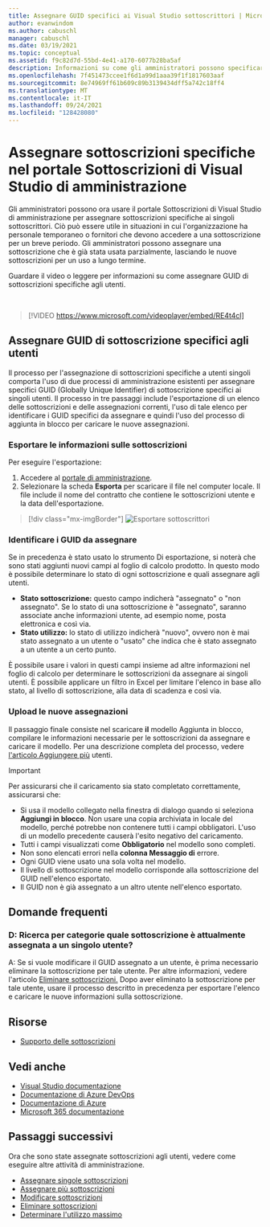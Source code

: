 ```yaml
---
title: Assegnare GUID specifici ai Visual Studio sottoscrittori | Microsoft Docs
author: evanwindom
ms.author: cabuschl
manager: cabuschl
ms.date: 03/19/2021
ms.topic: conceptual
ms.assetid: f9c82d7d-55bd-4e41-a170-6077b28ba5af
description: Informazioni su come gli amministratori possono specificare il GUID della sottoscrizione per i sottoscrittori
ms.openlocfilehash: 7f451473ccee1f6d1a99d1aaa39f1f1817603aaf
ms.sourcegitcommit: 8e74969ff61b609c89b3139434dff5a742c18ff4
ms.translationtype: MT
ms.contentlocale: it-IT
ms.lasthandoff: 09/24/2021
ms.locfileid: "128428080"
---
```

# <a name="assign-specific-subscriptions-in-the-visual-studio-subscriptions-administration-portal"></a>Assegnare sottoscrizioni specifiche nel portale Sottoscrizioni di Visual Studio di amministrazione

Gli amministratori possono ora usare il portale Sottoscrizioni di Visual Studio di amministrazione per assegnare sottoscrizioni specifiche ai singoli sottoscrittori.  Ciò può essere utile in situazioni in cui l'organizzazione ha personale temporaneo o fornitori che devono accedere a una sottoscrizione per un breve periodo.  Gli amministratori possono assegnare una sottoscrizione che è già stata usata parzialmente, lasciando le nuove sottoscrizioni per un uso a lungo termine.  

Guardare il video o leggere per informazioni su come assegnare GUID di sottoscrizioni specifiche agli utenti. 

<br>

> [!VIDEO https://www.microsoft.com/videoplayer/embed/RE4t4cl]


## <a name="assign-specific-subscription-guids-to-users"></a>Assegnare GUID di sottoscrizione specifici agli utenti

Il processo per l'assegnazione di sottoscrizioni specifiche a utenti singoli comporta l'uso di due processi di amministrazione esistenti per assegnare specifici GUID (Globally Unique Identifier) di sottoscrizione specifici ai singoli utenti.  Il processo in tre passaggi include l'esportazione di un elenco delle sottoscrizioni e delle assegnazioni correnti, l'uso di tale elenco per identificare i GUID specifici da assegnare e quindi l'uso del processo di aggiunta in blocco per caricare le nuove assegnazioni.

### <a name="export-your-subscriptions-information"></a>Esportare le informazioni sulle sottoscrizioni

Per eseguire l'esportazione:
1. Accedere al [portale di amministrazione](https://manage.visualstudio.com).
2. Selezionare la scheda **Esporta** per scaricare il file nel computer locale. Il file include il nome del contratto che contiene le sottoscrizioni utente e la data dell'esportazione.
> [!div class="mx-imgBorder"]
> ![Esportare sottoscrittori](_img/exporting-subscriptions/exporting-subscriptions.png "Fare clic su Esporta per salvare l'elenco delle sottoscrizioni assegnate con le informazioni del sottoscrittore.")

### <a name="identify-the-guids-you-want-to-assign"></a>Identificare i GUID da assegnare

Se in precedenza è stato usato lo strumento Di esportazione, si noterà che sono stati aggiunti nuovi campi al foglio di calcolo prodotto.  In questo modo è possibile determinare lo stato di ogni sottoscrizione e quali assegnare agli utenti.  

- **Stato sottoscrizione:** questo campo indicherà "assegnato" o "non assegnato".  Se lo stato di una sottoscrizione è "assegnato", saranno associate anche informazioni utente, ad esempio nome, posta elettronica e così via. 
- **Stato utilizzo:** lo stato di utilizzo indicherà "nuovo", ovvero non è mai stato assegnato a un utente o "usato" che indica che è stato assegnato a un utente a un certo punto.  

È possibile usare i valori in questi campi insieme ad altre informazioni nel foglio di calcolo per determinare le sottoscrizioni da assegnare ai singoli utenti. È possibile applicare un filtro in Excel per limitare l'elenco in base allo stato, al livello di sottoscrizione, alla data di scadenza e così via. 

### <a name="upload-your-new-assignments"></a>Upload le nuove assegnazioni

Il passaggio finale consiste nel scaricare **il** modello Aggiunta in blocco, compilare le informazioni necessarie per le sottoscrizioni da assegnare e caricare il modello.  Per una descrizione completa del processo, vedere [l'articolo Aggiungere più](assign-license-bulk.md) utenti.  

> [!IMPORTANT]
> Per assicurarsi che il caricamento sia stato completato correttamente, assicurarsi che:
> - Si usa il modello collegato nella finestra di dialogo quando si seleziona **Aggiungi in blocco**.  Non usare una copia archiviata in locale del modello, perché potrebbe non contenere tutti i campi obbligatori.  L'uso di un modello precedente causerà l'esito negativo del caricamento. 
> - Tutti i campi visualizzati come **Obbligatorio** nel modello sono completi.
> - Non sono elencati errori nella **colonna Messaggio di** errore.
> - Ogni GUID viene usato una sola volta nel modello. 
> - Il livello di sottoscrizione nel modello corrisponde alla sottoscrizione del GUID nell'elenco esportato. 
> - Il GUID non è già assegnato a un altro utente nell'elenco esportato. 

## <a name="frequently-asked-questions"></a>Domande frequenti
### <a name="q-how-do-i-change-which-subscription-is-currently-assigned-to-an-individual-user"></a>D: Ricerca per categorie quale sottoscrizione è attualmente assegnata a un singolo utente?
A: Se si vuole modificare il GUID assegnato a un utente, è prima necessario eliminare la sottoscrizione per tale utente.  Per altre informazioni, vedere l'articolo [Eliminare sottoscrizioni.](delete-license.md)  Dopo aver eliminato la sottoscrizione per tale utente, usare il processo descritto in precedenza per esportare l'elenco e caricare le nuove informazioni sulla sottoscrizione.  

## <a name="resources"></a>Risorse
- [Supporto delle sottoscrizioni](https://aka.ms/vsadminhelp)

## <a name="see-also"></a>Vedi anche
- [Visual Studio documentazione](/visualstudio/)
- [Documentazione di Azure DevOps](/azure/devops/)
- [Documentazione di Azure](/azure/)
- [Microsoft 365 documentazione](/microsoft-365/)

## <a name="next-steps"></a>Passaggi successivi
Ora che sono state assegnate sottoscrizioni agli utenti, vedere come eseguire altre attività di amministrazione.
- [Assegnare singole sottoscrizioni](assign-license.md)
- [Assegnare più sottoscrizioni](assign-license-bulk.md)
- [Modificare sottoscrizioni](edit-license.md)
- [Eliminare sottoscrizioni](delete-license.md)
- [Determinare l'utilizzo massimo](maximum-usage.md)
